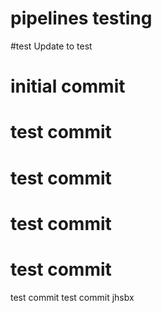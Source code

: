 # pipelines testing
#test
Update to test
# initial commit
# test commit
# test commit
# test commit
# test commit
test commit
test commit
jhsbx
